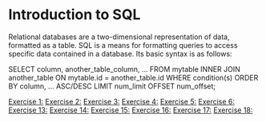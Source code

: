 # Introduction to SQL

Relational databases are a two-dimensional representation of data, formatted as a table. SQL is a means for formatting queries to access specific data contained in a database. Its basic syntax is as follows:

SELECT column, another_table_column, …
FROM mytable
INNER JOIN another_table 
    ON mytable.id = another_table.id
WHERE condition(s)
ORDER BY column, … ASC/DESC
LIMIT num_limit OFFSET num_offset;

[Exercise 1:](./images/SQL%20Bolt%20Exercise%201.png)
[Exercise 2:](./images/SQL%20Bolt%20Exercise%202.png)
[Exercise 3:](./images/SQL%20Bolt%20Exercise%203.png)
[Exercise 4:](./images/SQL%20Bolt%20Exercise%204.png)
[Exercise 5:](./images/SQL%20Bolt%20Exercise%205.png)
[Exercise 6:](./images/SQL%20Bolt%20Exercise%206.png)
[Exercise 13:](./images/SQL%20Bolt%20Exercise%2013.png)
[Exercise 14:](./images/SQL%20Bolt%20Exercise%2014.png)
[Exercise 15:](./images/SQL%20Bolt%20Exercise%2015.png)
[Exercise 16:](./images/SQL%20Bolt%20Exercise%2016.png)
[Exercise 17:](./images/SQL%20Bolt%20Exercise%2017.png)
[Exercise 18:](./images/SQL%20Bolt%20Exercise%2018.png)
